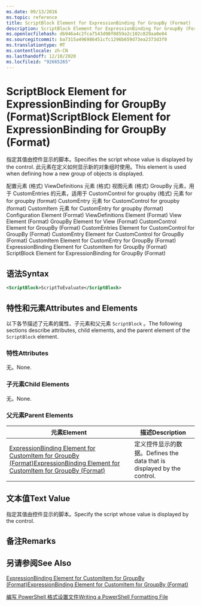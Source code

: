 ```yaml
---
ms.date: 09/13/2016
ms.topic: reference
title: ScriptBlock Element for ExpressionBinding for GroupBy (Format)
description: ScriptBlock Element for ExpressionBinding for GroupBy (Format)
ms.openlocfilehash: db946a4c2fca7543d98f0859a2c102c829aa0e04
ms.sourcegitcommit: ba7315a496986451cfc1296b659d73ea2373d3f0
ms.translationtype: MT
ms.contentlocale: zh-CN
ms.lasthandoff: 12/10/2020
ms.locfileid: "92665265"
---
```

# <a name="scriptblock-element-for-expressionbinding-for-groupby-format"></a><span data-ttu-id="47fd5-103">ScriptBlock Element for ExpressionBinding for GroupBy (Format)</span><span class="sxs-lookup"><span data-stu-id="47fd5-103">ScriptBlock Element for ExpressionBinding for GroupBy (Format)</span></span>

<span data-ttu-id="47fd5-104">指定其值由控件显示的脚本。</span><span class="sxs-lookup"><span data-stu-id="47fd5-104">Specifies the script whose value is displayed by the control.</span></span> <span data-ttu-id="47fd5-105">此元素在定义如何显示新的对象组时使用。</span><span class="sxs-lookup"><span data-stu-id="47fd5-105">This element is used when defining how a new group of objects is displayed.</span></span>

<span data-ttu-id="47fd5-106">配置元素 (格式) ViewDefinitions 元素 (格式) 视图元素 (格式) GroupBy 元素，用于 CustomEntries 的元素，适用于 CustomControl for groupby (格式) 元素 for for groupby (format) CustomEntry 元素 for CustomControl for groupby (format) CustomItem 元素 for CustomEntry for groupby (format) </span><span class="sxs-lookup"><span data-stu-id="47fd5-106">Configuration Element (Format) ViewDefinitions Element (Format) View Element (Format) GroupBy Element for View (Format) CustomControl Element for GroupBy (Format) CustomEntries Element for CustomControl for GroupBy (Format) CustomEntry Element for CustomControl for GroupBy (Format) CustomItem Element for CustomEntry for GroupBy (Format) ExpressionBinding Element for CustomItem for GroupBy (Format) ScriptBlock Element for ExpressionBinding for GroupBy (Format)</span></span>

## <a name="syntax"></a><span data-ttu-id="47fd5-107">语法</span><span class="sxs-lookup"><span data-stu-id="47fd5-107">Syntax</span></span>

```xml
<ScriptBlock>ScriptToEvaluate</ScriptBlock>
```

## <a name="attributes-and-elements"></a><span data-ttu-id="47fd5-108">特性和元素</span><span class="sxs-lookup"><span data-stu-id="47fd5-108">Attributes and Elements</span></span>

<span data-ttu-id="47fd5-109">以下各节描述了元素的属性、子元素和父元素 `ScriptBlock` 。</span><span class="sxs-lookup"><span data-stu-id="47fd5-109">The following sections describe attributes, child elements, and the parent element of the `ScriptBlock` element.</span></span>

### <a name="attributes"></a><span data-ttu-id="47fd5-110">特性</span><span class="sxs-lookup"><span data-stu-id="47fd5-110">Attributes</span></span>

<span data-ttu-id="47fd5-111">无。</span><span class="sxs-lookup"><span data-stu-id="47fd5-111">None.</span></span>

### <a name="child-elements"></a><span data-ttu-id="47fd5-112">子元素</span><span class="sxs-lookup"><span data-stu-id="47fd5-112">Child Elements</span></span>

<span data-ttu-id="47fd5-113">无。</span><span class="sxs-lookup"><span data-stu-id="47fd5-113">None.</span></span>

### <a name="parent-elements"></a><span data-ttu-id="47fd5-114">父元素</span><span class="sxs-lookup"><span data-stu-id="47fd5-114">Parent Elements</span></span>

|<span data-ttu-id="47fd5-115">元素</span><span class="sxs-lookup"><span data-stu-id="47fd5-115">Element</span></span>|<span data-ttu-id="47fd5-116">描述</span><span class="sxs-lookup"><span data-stu-id="47fd5-116">Description</span></span>|
|-------------|-----------------|
|[<span data-ttu-id="47fd5-117">ExpressionBinding Element for CustomItem for GroupBy (Format)</span><span class="sxs-lookup"><span data-stu-id="47fd5-117">ExpressionBinding Element for CustomItem for GroupBy (Format)</span></span>](./expressionbinding-element-for-customitem-for-groupby-format.md)|<span data-ttu-id="47fd5-118">定义控件显示的数据。</span><span class="sxs-lookup"><span data-stu-id="47fd5-118">Defines the data that is displayed by the control.</span></span>|

## <a name="text-value"></a><span data-ttu-id="47fd5-119">文本值</span><span class="sxs-lookup"><span data-stu-id="47fd5-119">Text Value</span></span>

<span data-ttu-id="47fd5-120">指定其值由控件显示的脚本。</span><span class="sxs-lookup"><span data-stu-id="47fd5-120">Specify the script whose value is displayed by the control.</span></span>

## <a name="remarks"></a><span data-ttu-id="47fd5-121">备注</span><span class="sxs-lookup"><span data-stu-id="47fd5-121">Remarks</span></span>

## <a name="see-also"></a><span data-ttu-id="47fd5-122">另请参阅</span><span class="sxs-lookup"><span data-stu-id="47fd5-122">See Also</span></span>

[<span data-ttu-id="47fd5-123">ExpressionBinding Element for CustomItem for GroupBy (Format)</span><span class="sxs-lookup"><span data-stu-id="47fd5-123">ExpressionBinding Element for CustomItem for GroupBy (Format)</span></span>](./expressionbinding-element-for-customitem-for-groupby-format.md)

[<span data-ttu-id="47fd5-124">编写 PowerShell 格式设置文件</span><span class="sxs-lookup"><span data-stu-id="47fd5-124">Writing a PowerShell Formatting File</span></span>](./writing-a-powershell-formatting-file.md)
